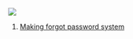 ![](https://d1max5sgcetgxr.cloudfront.net/sites/default/files/2020-04/PHPlaravelbanner_1920.png)

1. [Making forgot password system](https://github.com/itzsnehasis/Laravel/blob/main/ForgotPasswordSystem.md)
